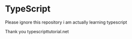 # TypeScript
Please ignore this repository i am actually learning typescript 



Thank you 
typescripttutorial.net
